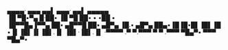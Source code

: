 ▄▄▄▄· ▄▄▄  ▄▄▌  ▄▄▄· ▄▄▌        ▄▄▄▄▄      
▐█ ▀█▪▀▄ █·██•  ▐█ ▀█ ██•  ▪     •██  ▪     
▐█▀▀█▄▐▀▀▄ ██▪  ▄█▀▀█ ██▪   ▄█▀▄  ▐█.▪ ▄█▀▄ 
██▄▪▐█▐█•█▌▐█▌▐█ ▪▐▌▐█▌▐▌▐█▌.▐▌ ▐█▌·▐█▌.▐▌
·▀▀▀▀ .▀  ▀.▀▀▀  ▀  ▀ .▀▀▀  ▀█▄▀▪ ▀▀▀  ▀█▄▀▪
